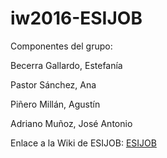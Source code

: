 # iw2016-ESIJOB

Componentes del grupo:

Becerra Gallardo, Estefanía

Pastor Sánchez, Ana

Piñero Millán, Agustín

Adriano Muñoz, José Antonio

Enlace a la Wiki de ESIJOB: [ESIJOB](https://github.com/IngenieriaWebUCA/iw2016-ESIJOB/wiki)